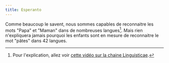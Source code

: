 ```yaml
---
title: Esperanto
---
```


Comme beaucoup le savent, nous sommes capables de reconnaitre les mots "Papa" et
"Maman" dans de nombreuses langues[^exp]. Mais rien n'expliquera jamais pourquoi
les enfants sont en mesure de reconnaitre le mot "pâtes" dans 42 langues.

[^exp]:
    Pour l'explication, allez voir
    [cette vidéo sur la chaine Linguisticae](https://youtu.be/bxPdmEmNCaU 'Pourquoi dit-on papa et maman dans toutes les langues ? - MLTP#7').
